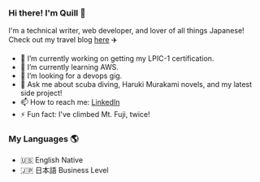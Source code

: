 ### Hi there! I'm Quill 👋

   I'm a technical writer, web developer, and lover of all things Japanese! 
   Check out my travel blog [here](https://yamanashiamerican.wordpress.com/) :airplane:


- 🔭 I’m currently working on getting my LPIC-1 certification.
- 🌱 I’m currently learning AWS.
- 🤔 I’m looking for a devops gig.
- 💬 Ask me about scuba diving, Haruki Murakami novels, and my latest side project!
- 📫 How to reach me: [LinkedIn](https://www.linkedin.com/in/quilleran-cronwall/)
- ⚡ Fun fact: I've climbed Mt. Fuji, twice!

### My Languages :earth_americas:

- :us: English Native
- :jp: 日本語 Business Level

